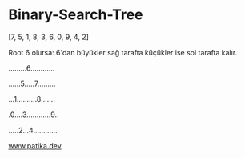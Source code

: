 # Binary-Search-Tree

[7, 5, 1, 8, 3, 6, 0, 9, 4, 2]   

Root 6 olursa: 6'dan büyükler sağ tarafta küçükler ise sol tarafta kalır. 


.........6............


......5.....7.........


...1..........8.......


.0....3............9..


.....2...4............


www.patika.dev
